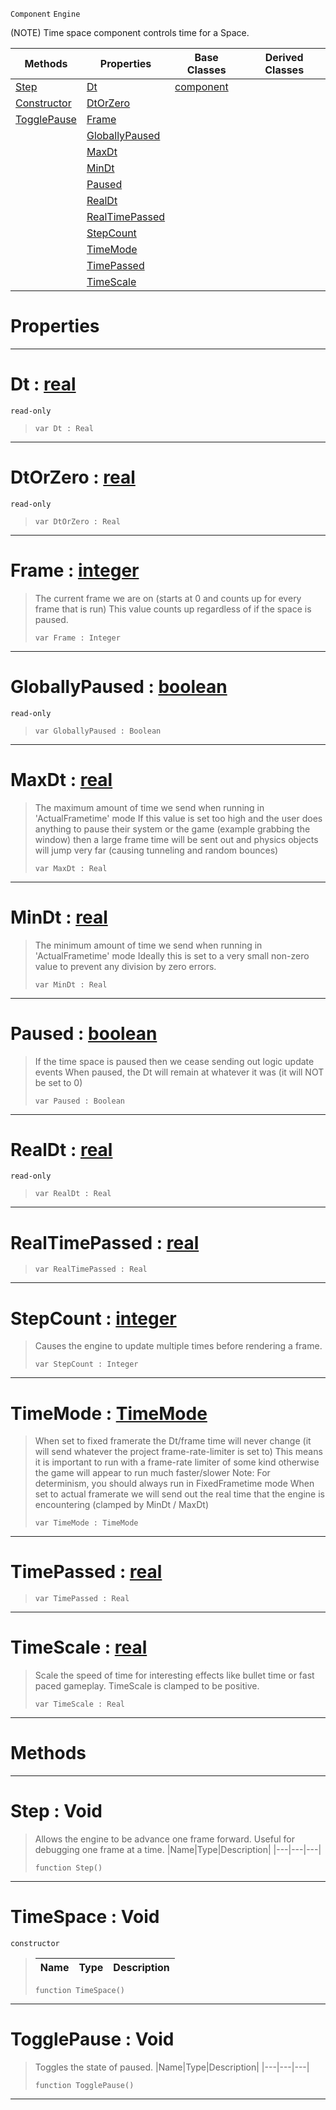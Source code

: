  `Component` `Engine`



(NOTE) Time space component controls time for a Space.

|Methods|Properties|Base Classes|Derived Classes|
|---|---|---|---|
|[ Step](https://github.com/ZilchEngine/ZilchDocs/blob/master/code_reference/class_reference/timespace.markdown#step-void)|[ Dt](https://github.com/ZilchEngine/ZilchDocs/blob/master/code_reference/class_reference/timespace.markdown#dt-zero-engine-documenta)|[component](https://github.com/ZilchEngine/ZilchDocs/blob/master/code_reference/class_reference/component.markdown)| |
|[ Constructor](https://github.com/ZilchEngine/ZilchDocs/blob/master/code_reference/class_reference/timespace.markdown#timespace-void)|[ DtOrZero](https://github.com/ZilchEngine/ZilchDocs/blob/master/code_reference/class_reference/timespace.markdown#dtorzero-zero-engine-doc)| | |
|[ TogglePause](https://github.com/ZilchEngine/ZilchDocs/blob/master/code_reference/class_reference/timespace.markdown#togglepause-void)|[ Frame](https://github.com/ZilchEngine/ZilchDocs/blob/master/code_reference/class_reference/timespace.markdown#frame-zero-engine-docume)| | |
| |[ GloballyPaused](https://github.com/ZilchEngine/ZilchDocs/blob/master/code_reference/class_reference/timespace.markdown#globallypaused-zero-engi)| | |
| |[ MaxDt](https://github.com/ZilchEngine/ZilchDocs/blob/master/code_reference/class_reference/timespace.markdown#maxdt-zero-engine-docume)| | |
| |[ MinDt](https://github.com/ZilchEngine/ZilchDocs/blob/master/code_reference/class_reference/timespace.markdown#mindt-zero-engine-docume)| | |
| |[ Paused](https://github.com/ZilchEngine/ZilchDocs/blob/master/code_reference/class_reference/timespace.markdown#paused-zero-engine-docum)| | |
| |[ RealDt](https://github.com/ZilchEngine/ZilchDocs/blob/master/code_reference/class_reference/timespace.markdown#realdt-zero-engine-docum)| | |
| |[ RealTimePassed](https://github.com/ZilchEngine/ZilchDocs/blob/master/code_reference/class_reference/timespace.markdown#realtimepassed-zero-engi)| | |
| |[ StepCount](https://github.com/ZilchEngine/ZilchDocs/blob/master/code_reference/class_reference/timespace.markdown#stepcount-zero-engine-do)| | |
| |[ TimeMode](https://github.com/ZilchEngine/ZilchDocs/blob/master/code_reference/class_reference/timespace.markdown#timemode-zero-engine-doc)| | |
| |[ TimePassed](https://github.com/ZilchEngine/ZilchDocs/blob/master/code_reference/class_reference/timespace.markdown#timepassed-zero-engine-d)| | |
| |[ TimeScale](https://github.com/ZilchEngine/ZilchDocs/blob/master/code_reference/class_reference/timespace.markdown#timescale-zero-engine-do)| | |


 #  Properties


---  
 #  Dt : [real](https://github.com/ZilchEngine/ZilchDocs/blob/master/code_reference/nada_base_types/real.markdown)

 `read-only`

> 
> ``` lang=cpp, name=Nada
> var Dt : Real


---  
 #  DtOrZero : [real](https://github.com/ZilchEngine/ZilchDocs/blob/master/code_reference/nada_base_types/real.markdown)

 `read-only`

> 
> ``` lang=cpp, name=Nada
> var DtOrZero : Real


---  
 #  Frame : [integer](https://github.com/ZilchEngine/ZilchDocs/blob/master/code_reference/nada_base_types/integer.markdown)

> The current frame we are on (starts at 0 and counts up for every frame that is run) This value counts up regardless of if the space is paused.
> ``` lang=cpp, name=Nada
> var Frame : Integer


---  
 #  GloballyPaused : [boolean](https://github.com/ZilchEngine/ZilchDocs/blob/master/code_reference/nada_base_types/boolean.markdown)

 `read-only`

> 
> ``` lang=cpp, name=Nada
> var GloballyPaused : Boolean


---  
 #  MaxDt : [real](https://github.com/ZilchEngine/ZilchDocs/blob/master/code_reference/nada_base_types/real.markdown)

> The maximum amount of time we send when running in 'ActualFrametime' mode If this value is set too high and the user does anything to pause their system or the game (example grabbing the window) then a large frame time will be sent out and physics objects will jump very far (causing tunneling and random bounces)
> ``` lang=cpp, name=Nada
> var MaxDt : Real


---  
 #  MinDt : [real](https://github.com/ZilchEngine/ZilchDocs/blob/master/code_reference/nada_base_types/real.markdown)

> The minimum amount of time we send when running in 'ActualFrametime' mode Ideally this is set to a very small non-zero value to prevent any division by zero errors.
> ``` lang=cpp, name=Nada
> var MinDt : Real


---  
 #  Paused : [boolean](https://github.com/ZilchEngine/ZilchDocs/blob/master/code_reference/nada_base_types/boolean.markdown)

> If the time space is paused then we cease sending out logic update events When paused, the Dt will remain at whatever it was (it will NOT be set to 0)
> ``` lang=cpp, name=Nada
> var Paused : Boolean


---  
 #  RealDt : [real](https://github.com/ZilchEngine/ZilchDocs/blob/master/code_reference/nada_base_types/real.markdown)

 `read-only`

> 
> ``` lang=cpp, name=Nada
> var RealDt : Real


---  
 #  RealTimePassed : [real](https://github.com/ZilchEngine/ZilchDocs/blob/master/code_reference/nada_base_types/real.markdown)

> 
> ``` lang=cpp, name=Nada
> var RealTimePassed : Real


---  
 #  StepCount : [integer](https://github.com/ZilchEngine/ZilchDocs/blob/master/code_reference/nada_base_types/integer.markdown)

> Causes the engine to update multiple times before rendering a frame.
> ``` lang=cpp, name=Nada
> var StepCount : Integer


---  
 #  TimeMode : [TimeMode](https://github.com/ZilchEngine/ZilchDocs/blob/master/code_reference/enum_reference.markdown#timemode)

> When set to fixed framerate the Dt/frame time will never change (it will send whatever the project frame-rate-limiter is set to) This means it is important to run with a frame-rate limiter of some kind otherwise the game will appear to run much faster/slower Note: For determinism, you should always run in FixedFrametime mode When set to actual framerate we will send out the real time that the engine is encountering (clamped by MinDt / MaxDt)
> ``` lang=cpp, name=Nada
> var TimeMode : TimeMode


---  
 #  TimePassed : [real](https://github.com/ZilchEngine/ZilchDocs/blob/master/code_reference/nada_base_types/real.markdown)

> 
> ``` lang=cpp, name=Nada
> var TimePassed : Real


---  
 #  TimeScale : [real](https://github.com/ZilchEngine/ZilchDocs/blob/master/code_reference/nada_base_types/real.markdown)

> Scale the speed of time for interesting effects like bullet time or fast paced gameplay. TimeScale is clamped to be positive.
> ``` lang=cpp, name=Nada
> var TimeScale : Real


---  
 #  Methods


---  
 #  Step : Void

> Allows the engine to be advance one frame forward. Useful for debugging one frame at a time.
> |Name|Type|Description|
> |---|---|---|
> ``` lang=cpp, name=Nada
> function Step()
> ``` 


---  
 #  TimeSpace : Void

 `constructor`

> 
> |Name|Type|Description|
> |---|---|---|
> ``` lang=cpp, name=Nada
> function TimeSpace()
> ``` 


---  
 #  TogglePause : Void

> Toggles the state of paused.
> |Name|Type|Description|
> |---|---|---|
> ``` lang=cpp, name=Nada
> function TogglePause()
> ``` 


---  
 

 